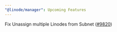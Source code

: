 ```yaml
---
"@linode/manager": Upcoming Features
---
```


Fix Unassign multiple Linodes from Subnet ([#9820](https://github.com/linode/manager/pull/9820))
